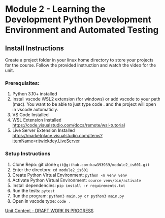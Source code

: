 # Module 2 - Learning the Development Python Development Environment and Automated Testing

## Install Instructions
Create a project folder in your linux home directory to store your projects for the course.  Follow the provided instruction and watch the video for the unit.  

### Prerequisites:
1. Python 3.10+ installed
2. Install vscode WSL2 extension (for windows) or add vscode to your path (mac). You want to be able to just type code . and the project will open in vscode automaticly.
3. VS Code Installed
4. WSL Extension Installed https://code.visualstudio.com/docs/remote/wsl-tutorial
5. Live Server Extension Installed  https://marketplace.visualstudio.com/items?itemName=ritwickdey.LiveServer

### Setup  Instructions
1. Clone Repo: git clone ```git@github.com:kaw393939/module2_is601.git```
2. Enter the directory: ```cd module2_is601```
3. Create Python Virtual Environment: ```python -m venv venv``` 
4. Activate Python Virtual Environment: ```source venv/bin/activate```
5. Install dependencies:  ```pip install -r requirements.txt```
6. Run the tests: ```pytest```
7. Run the program: ```python3 main.py or python3 main.py```
8. Open in vscode type: ```code .```


[Unit Content - DRAFT WORK IN PROGRESS](unit_content_draft.md)
